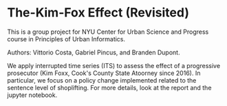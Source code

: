 # The-Kim-Fox Effect (Revisited)

This is a group project for NYU Center for Urban Science and Progress course in Principles of Urban Informatics.

Authors: Vittorio Costa, Gabriel Pincus, and Branden Dupont.

We apply interrupted time series (ITS) to assess the effect of a progressive prosecutor (Kim Foxx, Cook's County State Atoorney since 2016). In particular, we focus on a policy change implemented related to the sentence level of shoplifting. For more details, look at the report and the jupyter notebook.
